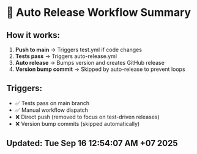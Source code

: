 
# 🎯 Auto Release Workflow Summary

## How it works:
1. **Push to main** → Triggers test.yml if code changes
2. **Tests pass** → Triggers auto-release.yml 
3. **Auto release** → Bumps version and creates GitHub release
4. **Version bump commit** → Skipped by auto-release to prevent loops

## Triggers:
- ✅ Tests pass on main branch
- ✅ Manual workflow dispatch  
- ❌ Direct push (removed to focus on test-driven releases)
- ❌ Version bump commits (skipped automatically)

## Updated: Tue Sep 16 12:54:07 AM +07 2025

